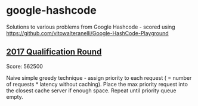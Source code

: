 # google-hashcode

Solutions to various problems from Google Hashcode - scored using https://github.com/vitowalteranelli/Google-HashCode-Playground

## [2017 Qualification Round](https://storage.googleapis.com/coding-competitions.appspot.com/HC/2017/hashcode2017_qualification_task.pdf)

Score: 562500

Naive simple greedy technique - assign priority to each request ( = number of requests * latency without caching). Place the max priority request into the closest cache server if enough space. Repeat until priority queue empty.
